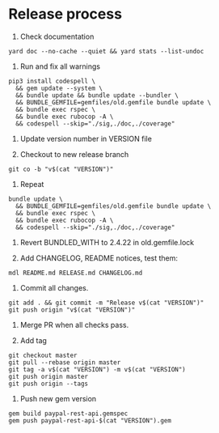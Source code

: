 # Release process

1. Check documentation

```
yard doc --no-cache --quiet && yard stats --list-undoc
```

1. Run and fix all warnings

```
pip3 install codespell \
  && gem update --system \
  && bundle update && bundle update --bundler \
  && BUNDLE_GEMFILE=gemfiles/old.gemfile bundle update \
  && bundle exec rspec \
  && bundle exec rubocop -A \
  && codespell --skip="./sig,./doc,./coverage"
```

1. Update version number in VERSION file

1. Checkout to new release branch

```
git co -b "v$(cat "VERSION")"
```

1. Repeat

```
bundle update \
  && BUNDLE_GEMFILE=gemfiles/old.gemfile bundle update \
  && bundle exec rspec \
  && bundle exec rubocop -A \
  && codespell --skip="./sig,./doc,./coverage"
```

1. Revert BUNDLED_WITH to 2.4.22 in old.gemfile.lock

1. Add CHANGELOG, README notices, test them:

```
mdl README.md RELEASE.md CHANGELOG.md
```

1. Commit all changes.

```
git add . && git commit -m "Release v$(cat "VERSION")"
git push origin "v$(cat "VERSION")"
```

1. Merge PR when all checks pass.

1. Add tag

```
git checkout master
git pull --rebase origin master
git tag -a v$(cat "VERSION") -m v$(cat "VERSION")
git push origin master
git push origin --tags
```

1. Push new gem version

```
gem build paypal-rest-api.gemspec
gem push paypal-rest-api-$(cat "VERSION").gem
```

